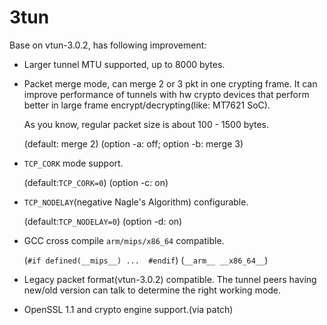 # 3tun

Base on vtun-3.0.2, has following improvement:

- Larger tunnel MTU supported, up to 8000 bytes.

- Packet merge mode, can merge 2 or 3 pkt in one crypting frame. It can improve performance of tunnels with hw crypto devices that perform better in large frame encrypt/decrypting(like: MT7621 SoC). 

  As you know, regular packet size is about 100 - 1500 bytes.

  (default: merge 2) (option -a: off; option -b: merge 3)
- `TCP_CORK` mode support.
  
  (default:`TCP_CORK=0`) (option -c: on)
- `TCP_NODELAY`(negative Nagle's Algorithm) configurable.
  
  (default:`TCP_NODELAY=0`) (option -d: on)
- GCC cross compile `arm/mips/x86_64` compatible.
  
  (`#if defined(__mips__) ...  #endif`) (`__arm__ __x86_64__`)
- Legacy packet format(vtun-3.0.2) compatible. The tunnel peers having new/old version can talk to determine the right working mode.
- OpenSSL 1.1 and crypto engine support.(via patch)
